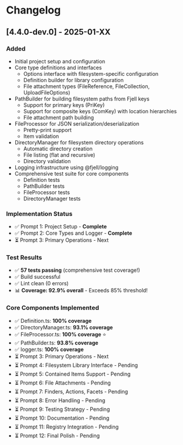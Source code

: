 # Changelog

## [4.4.0-dev.0] - 2025-01-XX

### Added
- Initial project setup and configuration
- Core type definitions and interfaces
  - Options interface with filesystem-specific configuration
  - Definition builder for library configuration
  - File attachment types (FileReference, FileCollection, UploadFileOptions)
- PathBuilder for building filesystem paths from Fjell keys
  - Support for primary keys (PriKey)
  - Support for composite keys (ComKey) with location hierarchies
  - File attachment path building
- FileProcessor for JSON serialization/deserialization
  - Pretty-print support
  - Item validation
- DirectoryManager for filesystem directory operations
  - Automatic directory creation
  - File listing (flat and recursive)
  - Directory validation
- Logging infrastructure using @fjell/logging
- Comprehensive test suite for core components
  - Definition tests
  - PathBuilder tests
  - FileProcessor tests
  - DirectoryManager tests

### Implementation Status
- ✅ Prompt 1: Project Setup - **Complete**
- ✅ Prompt 2: Core Types and Logger - **Complete**
- ⏳ Prompt 3: Primary Operations - Next
  
### Test Results
- ✅ **57 tests passing** (comprehensive test coverage!)
- ✅ Build successful
- ✅ Lint clean (0 errors)
- 📊 **Coverage: 92.9% overall** - Exceeds 85% threshold!

### Core Components Implemented
- ✅ Definition.ts: **100% coverage**
- ✅ DirectoryManager.ts: **93.1% coverage**
- ✅ FileProcessor.ts: **100% coverage** ⭐
- ✅ PathBuilder.ts: **93.8% coverage**
- ✅ logger.ts: **100% coverage**
- ⏳ Prompt 3: Primary Operations - Next
- ⏳ Prompt 4: Filesystem Library Interface - Pending
- ⏳ Prompt 5: Contained Items Support - Pending
- ⏳ Prompt 6: File Attachments - Pending
- ⏳ Prompt 7: Finders, Actions, Facets - Pending
- ⏳ Prompt 8: Error Handling - Pending
- ⏳ Prompt 9: Testing Strategy - Pending
- ⏳ Prompt 10: Documentation - Pending
- ⏳ Prompt 11: Registry Integration - Pending
- ⏳ Prompt 12: Final Polish - Pending

